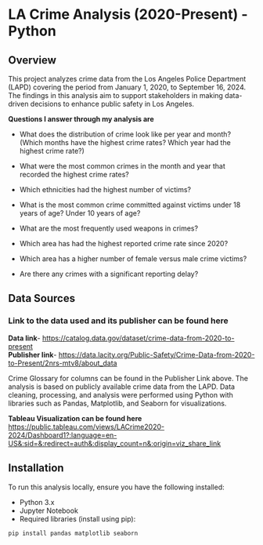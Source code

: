 # LA Crime Analysis (2020-Present) - Python

## Overview

This project analyzes crime data from the Los Angeles Police Department (LAPD) covering the period from January 1, 2020, to September 16, 2024.
The findings in this analysis aim to support stakeholders in making data-driven decisions to enhance public safety in Los Angeles. <br> 

**Questions I answer through my analysis are**
- What does the distribution of crime look like per year and month?  
  (Which months have the highest crime rates? Which year had the highest crime rate?)

- What were the most common crimes in the month and year that recorded the highest crime rates?
- Which ethnicities had the highest number of victims?  

- What is the most common crime committed against victims under 18 years of age? Under 10 years of age?  

- What are the most frequently used weapons in crimes?  

- Which area has had the highest reported crime rate since 2020?  

- Which area has a higher number of female versus male crime victims?  

- Are there any crimes with a significant reporting delay?
  
## Data Sources

### Link to the data used and its publisher can be found here
**Data link**-
https://catalog.data.gov/dataset/crime-data-from-2020-to-present <br>
**Publisher link**-
https://data.lacity.org/Public-Safety/Crime-Data-from-2020-to-Present/2nrs-mtv8/about_data  <br> 

Crime Glossary for columns can be found in the Publisher Link above.
The analysis is based on publicly available crime data from the LAPD. Data cleaning, processing, and analysis were performed using Python with libraries such as Pandas, Matplotlib, and Seaborn for visualizations. <br>

**Tableau Visualization can be found here** https://public.tableau.com/views/LACrime2020-2024/Dashboard1?:language=en-US&:sid=&:redirect=auth&:display_count=n&:origin=viz_share_link

## Installation

To run this analysis locally, ensure you have the following installed:

- Python 3.x
- Jupyter Notebook
- Required libraries (install using pip):

```bash
pip install pandas matplotlib seaborn
